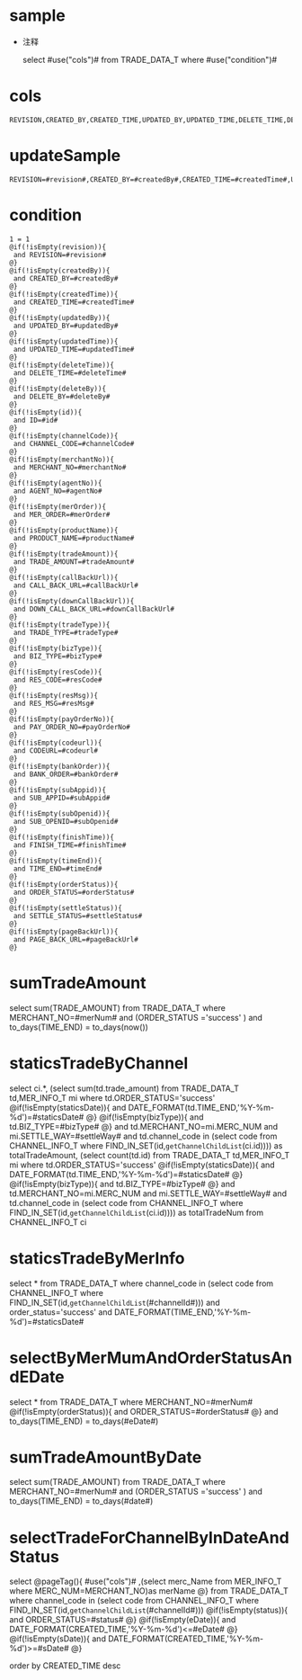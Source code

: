 sample
===
* 注释

	select #use("cols")# from TRADE_DATA_T  where  #use("condition")#

cols
===
	REVISION,CREATED_BY,CREATED_TIME,UPDATED_BY,UPDATED_TIME,DELETE_TIME,DELETE_BY,ID,CHANNEL_CODE,MERCHANT_NO,AGENT_NO,MER_ORDER,PRODUCT_NAME,TRADE_AMOUNT,CALL_BACK_URL,DOWN_CALL_BACK_URL,TRADE_TYPE,BIZ_TYPE,RES_CODE,RES_MSG,PAY_ORDER_NO,CODEURL,BANK_ORDER,SUB_APPID,SUB_OPENID,FINISH_TIME,TIME_END,ORDER_STATUS,SETTLE_STATUS,PAGE_BACK_URL

updateSample
===
	
	REVISION=#revision#,CREATED_BY=#createdBy#,CREATED_TIME=#createdTime#,UPDATED_BY=#updatedBy#,UPDATED_TIME=#updatedTime#,DELETE_TIME=#deleteTime#,DELETE_BY=#deleteBy#,ID=#id#,CHANNEL_CODE=#channelCode#,MERCHANT_NO=#merchantNo#,AGENT_NO=#agentNo#,MER_ORDER=#merOrder#,PRODUCT_NAME=#productName#,TRADE_AMOUNT=#tradeAmount#,CALL_BACK_URL=#callBackUrl#,DOWN_CALL_BACK_URL=#downCallBackUrl#,TRADE_TYPE=#tradeType#,BIZ_TYPE=#bizType#,RES_CODE=#resCode#,RES_MSG=#resMsg#,PAY_ORDER_NO=#payOrderNo#,CODEURL=#codeurl#,BANK_ORDER=#bankOrder#,SUB_APPID=#subAppid#,SUB_OPENID=#subOpenid#,FINISH_TIME=#finishTime#,TIME_END=#timeEnd#,ORDER_STATUS=#orderStatus#,SETTLE_STATUS=#settleStatus#,PAGE_BACK_URL=#pageBackUrl#

condition
===

	1 = 1  
	@if(!isEmpty(revision)){
	 and REVISION=#revision#
	@}
	@if(!isEmpty(createdBy)){
	 and CREATED_BY=#createdBy#
	@}
	@if(!isEmpty(createdTime)){
	 and CREATED_TIME=#createdTime#
	@}
	@if(!isEmpty(updatedBy)){
	 and UPDATED_BY=#updatedBy#
	@}
	@if(!isEmpty(updatedTime)){
	 and UPDATED_TIME=#updatedTime#
	@}
	@if(!isEmpty(deleteTime)){
	 and DELETE_TIME=#deleteTime#
	@}
	@if(!isEmpty(deleteBy)){
	 and DELETE_BY=#deleteBy#
	@}
	@if(!isEmpty(id)){
	 and ID=#id#
	@}
	@if(!isEmpty(channelCode)){
	 and CHANNEL_CODE=#channelCode#
	@}
	@if(!isEmpty(merchantNo)){
	 and MERCHANT_NO=#merchantNo#
	@}
	@if(!isEmpty(agentNo)){
	 and AGENT_NO=#agentNo#
	@}
	@if(!isEmpty(merOrder)){
	 and MER_ORDER=#merOrder#
	@}
	@if(!isEmpty(productName)){
	 and PRODUCT_NAME=#productName#
	@}
	@if(!isEmpty(tradeAmount)){
	 and TRADE_AMOUNT=#tradeAmount#
	@}
	@if(!isEmpty(callBackUrl)){
	 and CALL_BACK_URL=#callBackUrl#
	@}
	@if(!isEmpty(downCallBackUrl)){
	 and DOWN_CALL_BACK_URL=#downCallBackUrl#
	@}
	@if(!isEmpty(tradeType)){
	 and TRADE_TYPE=#tradeType#
	@}
	@if(!isEmpty(bizType)){
	 and BIZ_TYPE=#bizType#
	@}
	@if(!isEmpty(resCode)){
	 and RES_CODE=#resCode#
	@}
	@if(!isEmpty(resMsg)){
	 and RES_MSG=#resMsg#
	@}
	@if(!isEmpty(payOrderNo)){
	 and PAY_ORDER_NO=#payOrderNo#
	@}
	@if(!isEmpty(codeurl)){
	 and CODEURL=#codeurl#
	@}
	@if(!isEmpty(bankOrder)){
	 and BANK_ORDER=#bankOrder#
	@}
	@if(!isEmpty(subAppid)){
	 and SUB_APPID=#subAppid#
	@}
	@if(!isEmpty(subOpenid)){
	 and SUB_OPENID=#subOpenid#
	@}
	@if(!isEmpty(finishTime)){
	 and FINISH_TIME=#finishTime#
	@}
	@if(!isEmpty(timeEnd)){
	 and TIME_END=#timeEnd#
	@}
	@if(!isEmpty(orderStatus)){
	 and ORDER_STATUS=#orderStatus#
	@}
	@if(!isEmpty(settleStatus)){
	 and SETTLE_STATUS=#settleStatus#
	@}
	@if(!isEmpty(pageBackUrl)){
     and PAGE_BACK_URL=#pageBackUrl#
    @}
	
sumTradeAmount
===

select sum(TRADE_AMOUNT) from TRADE_DATA_T where  MERCHANT_NO=#merNum# and (ORDER_STATUS ='success'
 ) and  to_days(TIME_END) = to_days(now())  
 
staticsTradeByChannel
===
select ci.*,
(select sum(td.trade_amount) from TRADE_DATA_T td,MER_INFO_T mi where td.ORDER_STATUS='success' 
@if(!isEmpty(staticsDate)){
and DATE_FORMAT(td.TIME_END,'%Y-%m-%d')=#staticsDate# 
@}
@if(!isEmpty(bizType)){
and td.BIZ_TYPE=#bizType# 
@}
and td.MERCHANT_NO=mi.MERC_NUM and mi.SETTLE_WAY=#settleWay#
and td.channel_code in (select code from CHANNEL_INFO_T where FIND_IN_SET(id,`getChannelChildList`(ci.id)))) as totalTradeAmount,
(select count(td.id) from TRADE_DATA_T td,MER_INFO_T mi where td.ORDER_STATUS='success' 
@if(!isEmpty(staticsDate)){
and DATE_FORMAT(td.TIME_END,'%Y-%m-%d')=#staticsDate# 
@}
@if(!isEmpty(bizType)){
and td.BIZ_TYPE=#bizType#
@}
and td.MERCHANT_NO=mi.MERC_NUM and mi.SETTLE_WAY=#settleWay#
and  td.channel_code in (select code from CHANNEL_INFO_T where FIND_IN_SET(id,`getChannelChildList`(ci.id)))) as totalTradeNum 
from CHANNEL_INFO_T ci 

staticsTradeByMerInfo
===
select * from TRADE_DATA_T where 
channel_code in (select code from CHANNEL_INFO_T where FIND_IN_SET(id,`getChannelChildList`(#channelId#))) 
and order_status='success' and DATE_FORMAT(TIME_END,'%Y-%m-%d')=#staticsDate#

selectByMerMumAndOrderStatusAndEDate
===
select * from TRADE_DATA_T where MERCHANT_NO=#merNum# 
@if(!isEmpty(orderStatus)){
and ORDER_STATUS=#orderStatus# 
@}
and to_days(TIME_END) = to_days(#eDate#)

sumTradeAmountByDate
===

select sum(TRADE_AMOUNT) from TRADE_DATA_T where  MERCHANT_NO=#merNum# and (ORDER_STATUS ='success'
 ) and  to_days(TIME_END) = to_days(#date#)  
 
 
selectTradeForChannelByInDateAndStatus
===
select 
@pageTag(){
#use("cols")# ,(select merc_Name from MER_INFO_T where MERC_NUM=MERCHANT_NO)as merName
@}
from TRADE_DATA_T where 
channel_code in (select code from CHANNEL_INFO_T where FIND_IN_SET(id,`getChannelChildList`(#channelId#))) 
@if(!isEmpty(status)){
    and ORDER_STATUS=#status# 
@}
@if(!isEmpty(eDate)){
and DATE_FORMAT(CREATED_TIME,'%Y-%m-%d')<=#eDate# 
@}
@if(!isEmpty(sDate)){
and DATE_FORMAT(CREATED_TIME,'%Y-%m-%d')>=#sDate#
@}

order by CREATED_TIME desc
 
